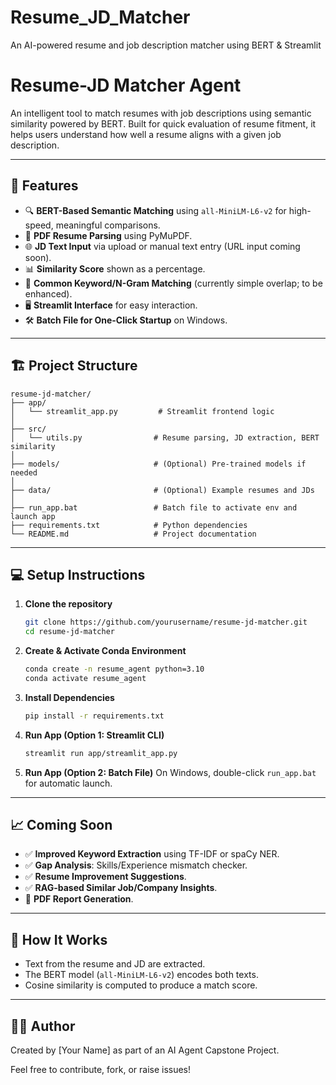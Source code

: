 # Resume_JD_Matcher
An AI-powered resume and job description matcher using BERT &amp; Streamlit

# Resume-JD Matcher Agent

An intelligent tool to match resumes with job descriptions using semantic similarity powered by BERT. Built for quick evaluation of resume fitment, it helps users understand how well a resume aligns with a given job description.

---

## 🚀 Features

- 🔍 **BERT-Based Semantic Matching** using `all-MiniLM-L6-v2` for high-speed, meaningful comparisons.
- 📄 **PDF Resume Parsing** using PyMuPDF.
- 🌐 **JD Text Input** via upload or manual text entry (URL input coming soon).
- 📊 **Similarity Score** shown as a percentage.
- 🔑 **Common Keyword/N-Gram Matching** (currently simple overlap; to be enhanced).
- 🖥️ **Streamlit Interface** for easy interaction.
- 🛠️ **Batch File for One-Click Startup** on Windows.

---

## 🏗️ Project Structure

```
resume-jd-matcher/
├── app/
│   └── streamlit_app.py         # Streamlit frontend logic
│
├── src/
│   └── utils.py                # Resume parsing, JD extraction, BERT similarity
│
├── models/                     # (Optional) Pre-trained models if needed
│
├── data/                       # (Optional) Example resumes and JDs
│
├── run_app.bat                 # Batch file to activate env and launch app
├── requirements.txt            # Python dependencies
└── README.md                   # Project documentation
```

---

## 💻 Setup Instructions

1. **Clone the repository**
   ```bash
   git clone https://github.com/yourusername/resume-jd-matcher.git
   cd resume-jd-matcher
   ```

2. **Create & Activate Conda Environment**
   ```bash
   conda create -n resume_agent python=3.10
   conda activate resume_agent
   ```

3. **Install Dependencies**
   ```bash
   pip install -r requirements.txt
   ```

4. **Run App (Option 1: Streamlit CLI)**
   ```bash
   streamlit run app/streamlit_app.py
   ```

5. **Run App (Option 2: Batch File)**
   On Windows, double-click `run_app.bat` for automatic launch.

---

## 📈 Coming Soon

- ✅ **Improved Keyword Extraction** using TF-IDF or spaCy NER.
- ✅ **Gap Analysis**: Skills/Experience mismatch checker.
- ✅ **Resume Improvement Suggestions**.
- ✅ **RAG-based Similar Job/Company Insights**.
- 📎 **PDF Report Generation**.

---

## 🧠 How It Works

- Text from the resume and JD are extracted.
- The BERT model (`all-MiniLM-L6-v2`) encodes both texts.
- Cosine similarity is computed to produce a match score.

---

## 👨‍💻 Author

Created by [Your Name] as part of an AI Agent Capstone Project.

Feel free to contribute, fork, or raise issues!

